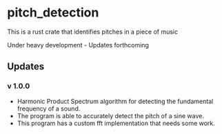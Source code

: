 # pitch_detection
This is a rust crate that identifies pitches in a piece of music

Under heavy development - Updates forthcoming

## Updates
### v 1.0.0
* Harmonic Product Spectrum algorithm for detecting the fundamental frequency of a sound.
* The program is able to accurately detect the pitch of a sine wave.
* This program has a custom fft implementation that needs some work.